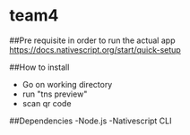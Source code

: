 # team4

##Pre requisite in order to run the actual app
https://docs.nativescript.org/start/quick-setup

##How to install
- Go on working directory
- run "tns preview"
- scan qr code


##Dependencies 
 -Node.js
 -Nativescript CLI
 

